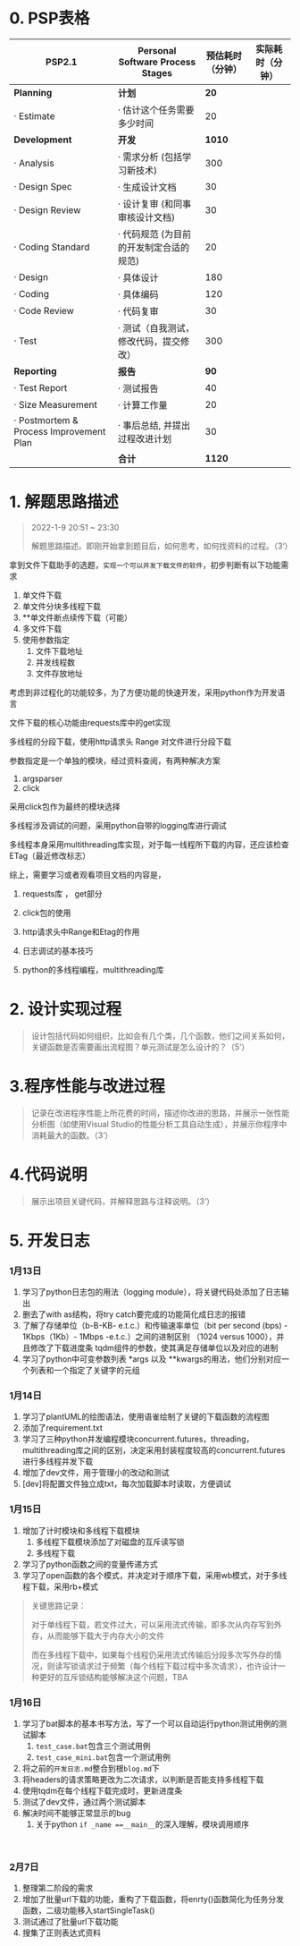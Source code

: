 # 0. PSP表格

| PSP2.1                                  | Personal Software Process Stages        | 预估耗时（分钟） | 实际耗时（分钟） |
| --------------------------------------- | --------------------------------------- | ---------------- | ---------------- |
| **Planning**                            | **计划**                                | **20**           |                  |
| · Estimate                              | · 估计这个任务需要多少时间              | 20               |                  |
| **Development**                         | **开发**                                | **1010**         |                  |
| · Analysis                              | · 需求分析 (包括学习新技术)             | 300              |                  |
| · Design Spec                           | · 生成设计文档                          | 30               |                  |
| · Design Review                         | · 设计复审 (和同事审核设计文档)         | 30               |                  |
| · Coding Standard                       | · 代码规范 (为目前的开发制定合适的规范) | 20               |                  |
| · Design                                | · 具体设计                              | 180              |                  |
| · Coding                                | · 具体编码                              | 120              |                  |
| · Code Review                           | · 代码复审                              | 30               |                  |
| · Test                                  | · 测试（自我测试，修改代码，提交修改）  | 300              |                  |
| **Reporting**                           | **报告**                                | **90**           |                  |
| · Test Report                           | · 测试报告                              | 40               |                  |
| · Size Measurement                      | · 计算工作量                            | 20               |                  |
| · Postmortem & Process Improvement Plan | · 事后总结, 并提出过程改进计划          | 30               |                  |
|                                         | **合计**                                | **1120**         |                  |

# 1. 解题思路描述

> 2022-1-9 20:51 ~ 23:30
>
> 解题思路描述。即刚开始拿到题目后，如何思考，如何找资料的过程。（3‘）

拿到文件下载助手的选题，`实现一个可以并发下载文件的软件`，初步判断有以下功能需求

1. 单文件下载
2. 单文件分块多线程下载
3. **单文件断点续传下载（可能）
4. 多文件下载
5. 使用参数指定
   1. 文件下载地址
   2. 并发线程数
   3. 文件存放地址

考虑到非过程化的功能较多，为了方便功能的快速开发，采用python作为开发语言

文件下载的核心功能由requests库中的get实现

多线程的分段下载，使用http请求头 Range 对文件进行分段下载

参数指定是一个单独的模块，经过资料查阅，有两种解决方案

1. argsparser
2. click

采用click包作为最终的模块选择

多线程涉及调试的问题，采用python自带的logging库进行调试

多线程本身采用multithreading库实现，对于每一线程所下载的内容，还应该检查ETag（最近修改标志）



综上，需要学习或者观看项目文档的内容是，

1. requests库 ， get部分

2. click包的使用

3. http请求头中Range和Etag的作用

4. 日志调试的基本技巧

5. python的多线程编程，multithreading库

   







# 2. 设计实现过程

> 设计包括代码如何组织，比如会有几个类，几个函数，他们之间关系如何，关键函数是否需要画出流程图？单元测试是怎么设计的？（5‘）





# 3.程序性能与改进过程

> 记录在改进程序性能上所花费的时间，描述你改进的思路，并展示一张性能分析图（如使用Visual Studio的性能分析工具自动生成），并展示你程序中消耗最大的函数。（3‘）

# 4.代码说明

> 展示出项目关键代码，并解释思路与注释说明。（3‘）



# 5. 开发日志

### 1月13日

1. 学习了python日志包的用法（logging module），将关键代码处添加了日志输出
2. 删去了with as结构，将try catch要完成的功能简化成日志的报错
3. 了解了存储单位（b-B-KB- e.t.c.）和传输速率单位（bit per second (bps) - 1Kbps（1Kb）- 1Mbps -e.t.c.）之间的进制区别 （1024 versus 1000），并且修改了下载进度条 tqdm组件的参数，使其满足存储单位以及对应的进制
4. 学习了python中可变参数列表 *args 以及 **kwargs的用法，他们分别对应一个列表和一个指定了关键字的元组

### 1月14日

1. 学习了plantUML的绘图语法，使用语雀绘制了关键的下载函数的流程图
2. 添加了requirement.txt
3. 学习了三种python并发编程模块concurrent.futures，threading，multithreading库之间的区别，决定采用封装程度较高的concurrent.futures进行多线程并发下载
4. 增加了dev文件，用于管理小的改动和测试
5. [dev]将配置文件独立成txt，每次加载脚本时读取，方便调试

### 1月15日

1. 增加了计时模块和多线程下载模块
   1. 多线程下载模块添加了对磁盘的互斥读写锁
   2. 多线程下载
2. 学习了python函数之间的变量传递方式
3. 学习了open函数的各个模式，并决定对于顺序下载，采用wb模式，对于多线程下载，采用rb+模式



> 关键思路记录：
>
> ​	对于单线程下载，若文件过大，可以采用流式传输，即多次从内存写到外存，从而能够下载大于内存大小的文件
>
> ​	而在多线程下载中，如果每个线程仍采用流式传输后分段多次写外存的情况，则读写锁请求过于频繁（每个线程下载过程中多次请求），也许设计一种更好的互斥锁结构能够解决这个问题，TBA

### 1月16日

1. 学习了bat脚本的基本书写方法，写了一个可以自动运行python测试用例的测试脚本
   1. `test_case.bat`包含三个测试用例
   2. `test_case_mini.bat`包含一个测试用例
2. 将之前的`开发日志.md`整合到根`blog.md`下
3. 将headers的请求策略更改为二次请求，以判断是否能支持多线程下载
4. 使用tqdm在每个线程下载完成时，更新进度条       
5. 测试了dev文件，通过两个测试脚本       
6. 解决时间不能够正常显示的bug
   1. 关于python `if _name ==__main__`的深入理解，模块调用顺序

​                                             

### 2月7日

1. 整理第二阶段的需求
2. 增加了批量url下载的功能，重构了下载函数，将enrty()函数简化为任务分发函数，二级功能移入startSingleTask()
3. 测试通过了批量url下载功能
4. 搜集了正则表达式资料